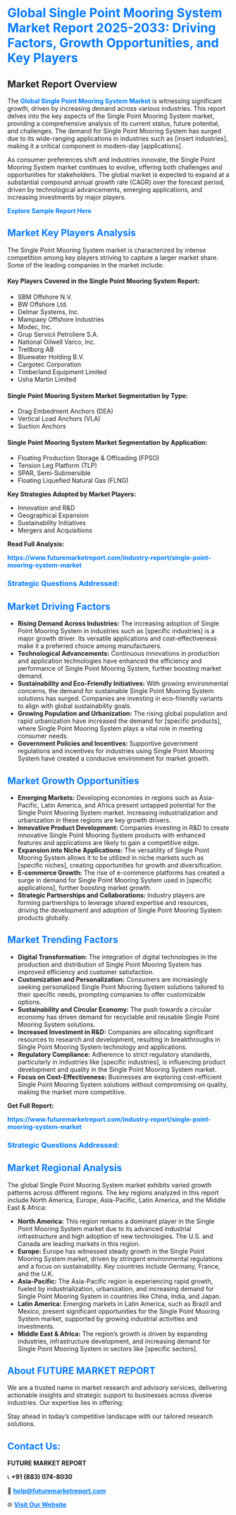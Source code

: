 <h1 style="color: #007BFF;">Global Single Point Mooring System Market Report 2025-2033: Driving Factors, Growth Opportunities, and Key Players</h1>

<section id="overview">
<h2>Market Report Overview</h2>
<p>The <a href="https://www.futuremarketreport.com/industry-report/single-point-mooring-system-market" style="color: #007BFF; text-decoration: none;"><strong>Global Single Point Mooring System Market</strong></a> is witnessing significant growth, driven by increasing demand across various industries. This report delves into the key aspects of the Single Point Mooring System market, providing a comprehensive analysis of its current status, future potential, and challenges. The demand for Single Point Mooring System has surged due to its wide-ranging applications in industries such as [insert industries], making it a critical component in modern-day [applications].</p>
<p>As consumer preferences shift and industries innovate, the Single Point Mooring System market continues to evolve, offering both challenges and opportunities for stakeholders. The global market is expected to expand at a substantial compound annual growth rate (CAGR) over the forecast period, driven by technological advancements, emerging applications, and increasing investments by major players.</p>
</section>

<section id="overview">
<p><a href="https://www.futuremarketreport.com/request-sample/reportId=53539" style="color: #007BFF; text-decoration: none;"><strong>Explore Sample Report Here</strong></a></p>
</section>

<section id="key-players">
<h2 style="color: #007BFF;">Market Key Players Analysis</h2>
<p>The Single Point Mooring System market is characterized by intense competition among key players striving to capture a larger market share. Some of the leading companies in the market include:</p>
<h4>Key Players Covered in the Single Point Mooring System Report:</h4>
<ul><li>SBM Offshore N.V.</li><li>BW Offshore Ltd.</li><li>Delmar Systems, Inc.</li><li>Mampaey Offshore Industries</li><li>Modec, Inc.</li><li>Grup Servicii Petroliere S.A.</li><li>National Oilwell Varco, Inc.</li><li>Trellborg AB</li><li>Bluewater Holding B.V.</li><li>Cargotec Corporation</li><li>Timberland Equipment Limited</li><li>Usha Martin Limited</li></ul>
<h4>Single Point Mooring System Market Segmentation by Type:</h4>
<ul><li>Drag Embedment Anchors (DEA)</li><li>Vertical Load Anchors (VLA)</li><li>Suction Anchors</li></ul>

<h4>Single Point Mooring System Market Segmentation by Application:</h4>
<ul><li>Floating Production Storage &amp; Offloading (FPSO)</li><li>Tension Leg Platform (TLP)</li><li>SPAR, Semi-Submersible</li><li>Floating Liquefied Natural Gas (FLNG)</li></ul>
<p><strong>Key Strategies Adopted by Market Players:</strong></p>
<ul>
<li>Innovation and R&D</li>
<li>Geographical Expansion</li>
<li>Sustainability Initiatives</li>
<li>Mergers and Acquisitions</li>
</ul>
</section>

<section>
<p><strong>Read Full Analysis: </strong></p><a href="https://www.futuremarketreport.com/industry-report/single-point-mooring-system-market" style="color: #007BFF; text-decoration: none;"><strong>https://www.futuremarketreport.com/industry-report/single-point-mooring-system-market</strong></a>
<h3 style="color: #007BFF;">Strategic Questions Addressed:</h3>
</section>

<section id="driving-factors">
<h2 style="color: #007BFF;">Market Driving Factors</h2>
<ul>
<li><strong>Rising Demand Across Industries:</strong> The increasing adoption of Single Point Mooring System in industries such as [specific industries] is a major growth driver. Its versatile applications and cost-effectiveness make it a preferred choice among manufacturers.</li>
<li><strong>Technological Advancements:</strong> Continuous innovations in production and application technologies have enhanced the efficiency and performance of Single Point Mooring System, further boosting market demand.</li>
<li><strong>Sustainability and Eco-Friendly Initiatives:</strong> With growing environmental concerns, the demand for sustainable Single Point Mooring System solutions has surged. Companies are investing in eco-friendly variants to align with global sustainability goals.</li>
<li><strong>Growing Population and Urbanization:</strong> The rising global population and rapid urbanization have increased the demand for [specific products], where Single Point Mooring System plays a vital role in meeting consumer needs.</li>
<li><strong>Government Policies and Incentives:</strong> Supportive government regulations and incentives for industries using Single Point Mooring System have created a conducive environment for market growth.</li>
</ul>
</section>

<section id="growth-opportunities">
<h2 style="color: #007BFF;">Market Growth Opportunities</h2>
<ul>
<li><strong>Emerging Markets:</strong> Developing economies in regions such as Asia-Pacific, Latin America, and Africa present untapped potential for the Single Point Mooring System market. Increasing industrialization and urbanization in these regions are key growth drivers.</li>
<li><strong>Innovative Product Development:</strong> Companies investing in R&D to create innovative Single Point Mooring System products with enhanced features and applications are likely to gain a competitive edge.</li>
<li><strong>Expansion into Niche Applications:</strong> The versatility of Single Point Mooring System allows it to be utilized in niche markets such as [specific niches], creating opportunities for growth and diversification.</li>
<li><strong>E-commerce Growth:</strong> The rise of e-commerce platforms has created a surge in demand for Single Point Mooring System used in [specific applications], further boosting market growth.</li>
<li><strong>Strategic Partnerships and Collaborations:</strong> Industry players are forming partnerships to leverage shared expertise and resources, driving the development and adoption of Single Point Mooring System products globally.</li>
</ul>
</section>

<section id="trending-factors">
<h2 style="color: #007BFF;">Market Trending Factors</h2>
<ul>
<li><strong>Digital Transformation:</strong> The integration of digital technologies in the production and distribution of Single Point Mooring System has improved efficiency and customer satisfaction.</li>
<li><strong>Customization and Personalization:</strong> Consumers are increasingly seeking personalized Single Point Mooring System solutions tailored to their specific needs, prompting companies to offer customizable options.</li>
<li><strong>Sustainability and Circular Economy:</strong> The push towards a circular economy has driven demand for recyclable and reusable Single Point Mooring System solutions.</li>
<li><strong>Increased Investment in R&D:</strong> Companies are allocating significant resources to research and development, resulting in breakthroughs in Single Point Mooring System technology and applications.</li>
<li><strong>Regulatory Compliance:</strong> Adherence to strict regulatory standards, particularly in industries like [specific industries], is influencing product development and quality in the Single Point Mooring System market.</li>
<li><strong>Focus on Cost-Effectiveness:</strong> Businesses are exploring cost-efficient Single Point Mooring System solutions without compromising on quality, making the market more competitive.</li>
</ul>
</section>

<section>
<p><strong>Get Full Report: </strong></p><a href="https://www.futuremarketreport.com/industry-report/single-point-mooring-system-market" style="color: #007BFF; text-decoration: none;"><strong>https://www.futuremarketreport.com/industry-report/single-point-mooring-system-market</strong></a>
<h3 style="color: #007BFF;">Strategic Questions Addressed:</h3>
</section>


<section id="regional-analysis">
<h2 style="color: #007BFF;">Market Regional Analysis</h2>
<p>The global Single Point Mooring System market exhibits varied growth patterns across different regions. The key regions analyzed in this report include North America, Europe, Asia-Pacific, Latin America, and the Middle East & Africa:</p>
<ul>
<li><strong>North America:</strong> This region remains a dominant player in the Single Point Mooring System market due to its advanced industrial infrastructure and high adoption of new technologies. The U.S. and Canada are leading markets in this region.</li>
<li><strong>Europe:</strong> Europe has witnessed steady growth in the Single Point Mooring System market, driven by stringent environmental regulations and a focus on sustainability. Key countries include Germany, France, and the U.K.</li>
<li><strong>Asia-Pacific:</strong> The Asia-Pacific region is experiencing rapid growth, fueled by industrialization, urbanization, and increasing demand for Single Point Mooring System in countries like China, India, and Japan.</li>
<li><strong>Latin America:</strong> Emerging markets in Latin America, such as Brazil and Mexico, present significant opportunities for the Single Point Mooring System market, supported by growing industrial activities and investments.</li>
<li><strong>Middle East & Africa:</strong> The region’s growth is driven by expanding industries, infrastructure development, and increasing demand for Single Point Mooring System in sectors like [specific sectors].</li>
</ul>
</section>

<footer>
<h2 style="color: #007BFF;">About FUTURE MARKET REPORT</h2>
<p>We are a trusted name in market research and advisory services, delivering actionable insights and strategic support to businesses across diverse industries. Our expertise lies in offering:</p>

<p>Stay ahead in today’s competitive landscape with our tailored research solutions.</p>

<h2 style="color: #007BFF;">Contact Us:</h2>
<p><strong>FUTURE MARKET REPORT</strong></p>
<p>📞 <strong>+91 (883) 074-8030</strong></p>
<p>📧 <strong><a href="mailto:help@futuremarketreport.com" style="color: #007BFF;">help@futuremarketreport.com</a></strong></p>
<p>🌐 <strong><a href="https://www.futuremarketreport.com/" style="color: #007BFF;">Visit Our Website</a></strong></p>
</footer>